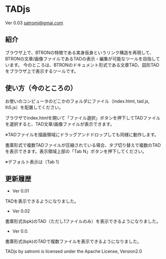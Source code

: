 # TADjs

Ver 0.03
satromi@gmai.com

## 紹介

ブラウザ上で、BTRONの特徴である実身仮身というリンク構造を再現して、BTRONの文章/画像ファイルであるTADの表示・編集が可能なツールを目指しています。
今のところは、BTRONのドキュメント形式である文章TAD、図形TADをブラウザ上で表示するツールです。

## 使い方（今のところの）

お使いのコンピュータのどこかのフォルダにファイル（index.html, tad.js, lh5.js）を配置してください。

ブラウザでindex.htmlを開いて「ファイル選択」ボタンを押下してTADファイルを選択すると、TAD文章/画像ファイルが表示できます。

※TADファイルを描画領域にドラッグアンドドロップしても同様に動作します。

書庫形式で複数TADファイルが圧縮されている場合、タブ切り替えで複数のTADを表示できます。表示領域上部の「Tab N」ボタンを押下してください。

※デフォルト表示は（Tab 1）

## 更新履歴

- Ver 0.01

TADを表示できるようになりました。

- Ver 0.02

書庫形式(bpk)のTAD（ただし1ファイルのみ）を表示できるようになりました。

- Ver 0.0.

書庫形式(bpk)のTADで複数ファイルを表示できるようになりました。

TADjs by satromi is licensed under the Apache License, Version2.0
